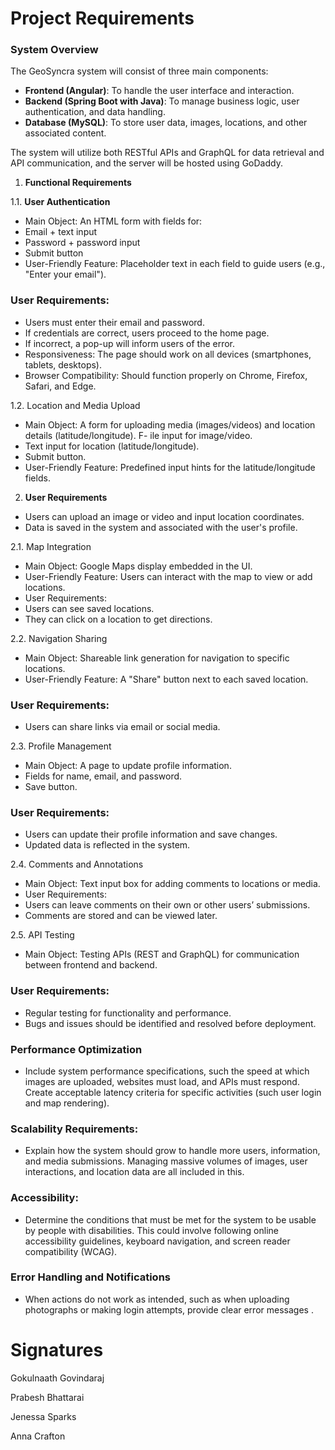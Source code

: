 # Project Requirements

### System Overview
The GeoSyncra system will consist of three main components:
- **Frontend (Angular)**: To handle the user interface and interaction.
- **Backend (Spring Boot with Java)**: To manage business logic, user authentication, and data handling.
- **Database (MySQL)**: To store user data, images, locations, and other associated content.

The system will utilize both RESTful APIs and GraphQL for data retrieval and API communication, and the server will be hosted using GoDaddy.

1. **Functional Requirements**

1.1. **User Authentication**
  - Main Object: An HTML form with fields for:
  - Email + text input
  - Password + password input
  - Submit button
  - User-Friendly Feature: Placeholder text in each field to guide users (e.g., "Enter your email").

### User Requirements:
  - Users must enter their email and password.
  - If credentials are correct, users proceed to the home page.
  - If incorrect, a pop-up will inform users of the error.
  - Responsiveness: The page should work on all devices (smartphones, tablets, desktops).
  - Browser Compatibility: Should function properly on Chrome, Firefox, Safari, and Edge.

1.2. Location and Media Upload
  - Main Object: A form for uploading media (images/videos) and location details (latitude/longitude).
  F- ile input for image/video.
  - Text input for location (latitude/longitude).
  - Submit button.
  - User-Friendly Feature: Predefined input hints for the latitude/longitude fields.
    
2. **User Requirements**
  - Users can upload an image or video and input location coordinates.
  - Data is saved in the system and associated with the user's profile.

2.1. Map Integration
  - Main Object: Google Maps display embedded in the UI.
  - User-Friendly Feature: Users can interact with the map to view or add locations.
  - User Requirements:
  - Users can see saved locations.
  - They can click on a location to get directions.

2.2. Navigation Sharing
  - Main Object: Shareable link generation for navigation to specific locations.
  - User-Friendly Feature: A "Share" button next to each saved location.

### User Requirements:
  - Users can share links via email or social media.

2.3. Profile Management
  - Main Object: A page to update profile information.
  - Fields for name, email, and password.
  - Save button.
    
### User Requirements:
  - Users can update their profile information and save changes.
  - Updated data is reflected in the system.
    
2.4. Comments and Annotations
  - Main Object: Text input box for adding comments to locations or media.
  - User Requirements:
  - Users can leave comments on their own or other users’ submissions.
  - Comments are stored and can be viewed later.

2.5. API Testing
  - Main Object: Testing APIs (REST and GraphQL) for communication between frontend and backend.
### User Requirements:
  - Regular testing for functionality and performance.
  - Bugs and issues should be identified and resolved before deployment.

### Performance Optimization
   - Include system performance specifications, such the speed at which images are uploaded, websites must load, and APIs must respond. 
      Create acceptable latency criteria for specific activities (such user login and map rendering).

### Scalability Requirements:
   - Explain how the system should grow to handle more users, information, and media submissions. Managing massive volumes of images, user 
    interactions, and location data are all included in this.

### Accessibility:
   - Determine the conditions that must be met for the system to be usable by people with disabilities. This could involve following online 
    accessibility guidelines, keyboard navigation, and screen reader compatibility (WCAG).

### Error Handling and Notifications
   - When actions do not work as intended, such as when uploading photographs or making login attempts, provide clear error messages .


# Signatures
Gokulnaath Govindaraj

Prabesh Bhattarai

Jenessa Sparks

Anna Crafton

